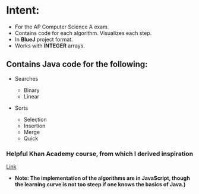 
# Intent: 
* For the AP Computer Science A exam.
* Contains code for each algorithm. Visualizes each step. 
* In **BlueJ** project format. 
* Works with **INTEGER** arrays.

## Contains Java code for the following: 

* Searches
  * Binary
  * Linear

* Sorts
  * Selection
  * Insertion
  * Merge
  * Quick
  
### Helpful Khan Academy course, from which I derived inspiration
[Link](https://www.khanacademy.org/computing/computer-science/algorithms)
* **Note: The implementation of the algorithms are in JavaScript, though the learning curve is not too steep if one knows the basics of Java.)**
